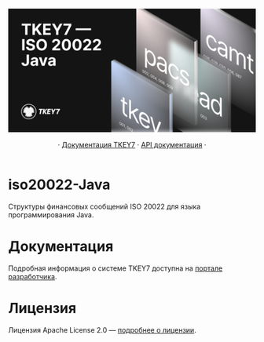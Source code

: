 [![TKEY7 Instant Payment System](https://github.com/tkey7/.github/blob/main/images/iso20022-tkey7-lang-java.jpg)](https://tkey7.com/ru)

<p align="center">
  ·
  <a href="https://developer.tkey7.com/ru/docs-introduction">Документация TKEY7</a>
  ·
  <a href="https://developer.tkey7.com/ru/api-introduction">API документация</a>
  ·
  <br>
  <br>
</p>

# iso20022-Java

Структуры финансовых сообщений ISO 20022 для языка программирования Java.

# Документация

Подробная информация о системе TKEY7 доступна на [портале разработчика](https://developer.tkey7.com/ru/).

# Лицензия

Лицензия Apache License 2.0 — [подробнее о лицензии](https://github.com/tkey7/iso20022-tkey7/blob/main/LICENSE).